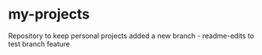 # my-projects
Repository to keep personal projects
added a new branch - readme-edits
to test branch feature

